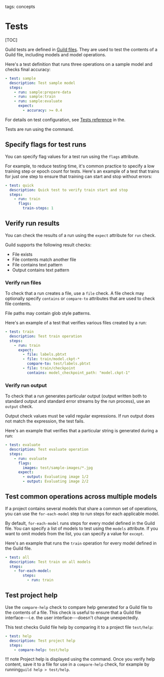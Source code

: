 tags: concepts

# Tests

[TOC]

Guild tests are defined in [Guild files](term:guild-file). They are
used to test the contents of a Guild file, including models and model
operations.

Here's a test definition that runs three operations on a sample model
and checks final accuracy:

``` yaml
- test: sample
  description: Test sample model
  steps:
    - run: sample:prepare-data
    - run: sample:train
    - run: sample:evaluate
      expect:
        - accuracy: >= 0.4
```

For details on test configuration, see [Tests
reference](/docs/reference/guild-file/#tests) in the.

Tests are run using the [](cmd:test) command.

## Specify flags for test runs

You can specify flag values for a test run using the `flags` attribute.

For example, to reduce testing time, it's common practice to specify a
low training step or epoch count for tests. Here's an example of a
test that trains for just one step to ensure that training can start
and stop without errors:

``` yaml
- test: quick
  description: Quick test to verify train start and stop
  steps:
    - run: train
      flags:
        train-steps: 1
```

## Verify run results

You can check the results of a run using the `expect` attribute for
`run` check.

Guild supports the following result checks:

- File exists
- File contents match another file
- File contains text pattern
- Output contains text pattern

### Verify run files

To check that a run creates a file, use a `file` check. A file check
may optionally specify `contains` or `compare-to` attributes that are
used to check file contents.

File paths may contain glob style patterns.

Here's an example of a test that verifies various files created by a
run:

``` yaml
- test: train
  description: Test train operation
  steps:
    - run: train
      expect:
        - file: labels.pbtxt
        - file: train/model.ckpt-*
          compare-to: test/labels.pbtxt
        - file: train/checkpoint
          contains: model_checkpoint_path: "model.ckpt-1"
```

### Verify run output

To check that a run generates particular output (output written both
to standard output and standard error streams by the run process), use
an `output` check.

Output check values must be valid regular expressions. If run output
does not match the expression, the test fails.

Here's an example that verifies that a particular string is generated
during a run:

``` yaml
- test: evaluate
  description: Test evaluate operation
  steps:
    - run: evaluate
      flags:
        images: test/sample-images/*.jpg
      expect:
        - output: Evaluating image 1/2
        - output: Evaluating image 2/2
```

## Test common operations across multiple models

If a project contains several models that share a common set of
operations, you can use the `for-each-model` step to run steps for
each applicable model.

By default, `for-each-model` runs steps for every model defined in the
Guild file. You can specify a list of models to test using the
`models` attribute. If you want to omit models from the list, you can
specify a value for `except`.

Here's an example that runs the `train` operation for every model
defined in the Guild file.

``` yaml
- test: all
  description: Test train on all models
  steps:
    - for-each-model:
        steps:
          - run: train
```

## Test project help

Use the `compare-help` check to compare help generated for a Guild
file to the contents of a file. This check is useful to ensure that a
Guild file interface---i.e. the user interface---doesn't change
unexpectedly.

This test checks Guild file help by comparing it to a project file
`test/help`:

``` yaml
- test: help
  description: Test project help
  steps:
    - compare-help: test/help
```

!!! note
    Project help is displayed using the [](cmd:help)
    command. Once you verify help content, save it to a file for use
    in a `compare-help` check, for example by running``guild help >
    test/help``.
